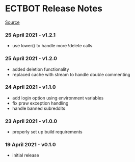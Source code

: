 # ECTBOT Release Notes

[Source](https://github.com/jordanlevy96/reddit-ectbot)

### 25 April 2021 - v1.2.1
- use lower() to handle more !delete calls

### 25 April 2021 - v1.2.0
- added deletion functionality
- replaced cache with stream to handle double commenting

### 24 April 2021 - v1.1.0
- add login option using environment variables
- fix praw exception handling
- handle banned subreddits

### 23 April 2021 - v1.0.0
- properly set up build requirements

### 19 April 2021 - v0.1.0
- initial release
